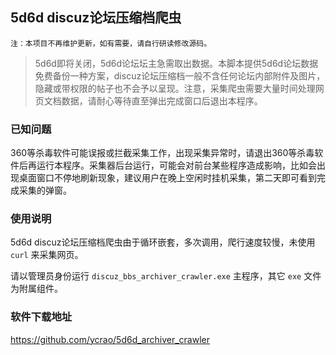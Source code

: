 5d6d discuz论坛压缩档爬虫
----
    注：本项目不再维护更新，如有需要，请自行研读修改源码。
    
>    5d6d即将关闭，5d6d论坛坛主急需取出数据。本脚本提供5d6d论坛数据免费备份一种方案，discuz论坛压缩档一般不含任何论坛内部附件及图片，隐藏或带权限的帖子也不会予以呈现。注意，采集爬虫需要大量时间处理网页文档数据，请耐心等待直至弹出完成窗口后退出本程序。

### 已知问题

360等杀毒软件可能误报或拦截采集工作，出现采集异常时，请退出360等杀毒软件后再运行本程序。采集器后台运行，可能会对前台某些程序造成影响，比如会出现桌面窗口不停地刷新现象，建议用户在晚上空闲时挂机采集，第二天即可看到完成采集的弹窗。

### 使用说明

5d6d discuz论坛压缩档爬虫由于循环嵌套，多次调用，爬行速度较慢，未使用 `curl` 
来采集网页。

请以管理员身份运行 `discuz_bbs_archiver_crawler.exe` 主程序，其它 `exe` 文件为附属组件。

### 软件下载地址
  
https://github.com/ycrao/5d6d_archiver_crawler  
